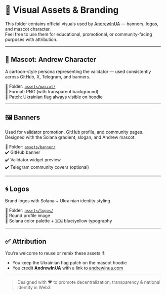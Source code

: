 # 🎨 Visual Assets & Branding

This folder contains official visuals used by [AndrewInUA](https://andrewinua.com) — banners, logos, and mascot character.  
Feel free to use them for educational, promotional, or community-facing purposes with attribution.

---

## 🧢 Mascot: Andrew Character

A cartoon-style persona representing the validator — used consistently across GitHub, X, Telegram, and banners.

📁 Folder: [`assets/mascot/`](assets/mascot)  
🧵 Format: PNG (with transparent background)  
📌 Patch: Ukrainian flag always visible on hoodie

---

## 🖼️ Banners

Used for validator promotion, GitHub profile, and community pages.  
Designed with the Solana gradient, slogan, and Andrew mascot.

📁 Folder: [`assets/banner/`](assets/banner)  
✔️ GitHub banner  
✔️ Validator widget preview  
✔️ Telegram community covers (optional)

---

## 🌀 Logos

Brand logos with Solana + Ukrainian identity styling.

📁 Folder: [`assets/logos/`](assets/logos)  
🎯 Round profile image  
🌈 Solana color palette + 🇺🇦 blue/yellow typography

---

## ✅ Attribution

You’re welcome to reuse or remix these assets if:
- You keep the Ukrainian flag patch on the mascot hoodie
- You credit **AndrewInUA** with a link to [andrewinua.com](https://andrewinua.com)

---

> Designed with ❤️ to promote decentralization, transparency & national identity in Web3.

